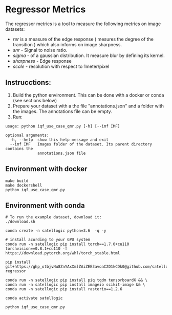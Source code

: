 # Regressor Metrics

The regressor metrics is a tool to measure the following metrics on image datasets:

 - *rer* is a measure of the edge response ( mesures the degree of the transition ) which also informs on image sharpness.
 - *snr* - Signal to noise ratio.
 - *sigma* - of a gaussian distribution. It measure blur by defining its kernel.
 - *sharpness* - Edge response
 - *scale* - resolution with respect to 1meter/pixel

## Instrucctions:

1. Build the python environment. This can be done with a docker or conda (see sections below)
2. Prepare your dataset with a the file "annotations.json" and a folder with the images. The annotations file can be empty.
3. Run:
```
usage: python iqf_use_case_qmr.py [-h] [--imf IMF]

optional arguments:
  -h, --help  show this help message and exit
  --imf IMF   Images folder of the dataset. Its parent directory contains the
              annotations.json file
```

## Environment with docker
```
make build
make dockershell
python iqf_use_case_qmr.py
```
## Environment with conda

```
# To run the example dataset, download it:
./download.sh

conda create -n satellogic python=3.6  -q -y

# install acording to your GPU system
conda run -n satellogic pip install torch==1.7.0+cu110 torchvision==0.8.1+cu110 -f https://download.pytorch.org/whl/torch_stable.html

pip install git+https://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@github.com/satellogic/iquaflow.git@dberga-regressor

conda run -n satellogic pip install piq tqdm tensorboardX && \
conda run -n satellogic pip install imageio scikit-image && \
conda run -n satellogic pip install rasterio==1.2.6

conda activate satellogic

python iqf_use_case_qmr.py

```
